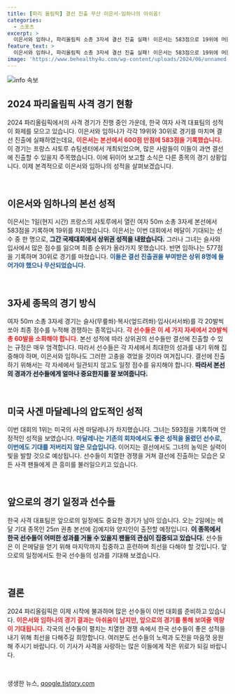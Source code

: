 ```yaml
---
title: [파리 올림픽] 결선 진출 무산 이은서·임하나의 아쉬움!
categories:
  - 스포츠
excerpt: >
  이은서와 임하나, 파리올림픽 소총 3자세 결선 진출 실패! 이은서는 583점으로 19위에 머물며 메달 꿈이 좌절됐다. 1위는 미국의 마달레나, 다음은 권총 종목에서의 반전을 기대해보자!
feature_text: >
  이은서와 임하나, 파리올림픽 소총 3자세 결선 진출 실패! 이은서는 583점으로 19위에 머물며 메달 꿈이 좌절됐다. 1위는 미국의 마달레나, 다음은 권총 종목에서의 반전을 기대해보자!
image: 'https://www.behealthy4u.com/wp-content/uploads/2024/06/unnamed-file.png'
---
```


<p><img src="https://www.behealthy4u.com/wp-content/uploads/2024/06/unnamed-file.png" alt="info 속보" /></p>

<h2 data-ke-size="size26">2024 파리올림픽 사격 경기 현황</h2>

<p data-ke-size="size16">2024 파리올림픽에서의 사격 경기가 진행 중인 가운데, 한국 여자 사격 대표팀의 성적이 화제를 모으고 있습니다. 이은서와 임하나가 각각 19위와 30위로 경기를 마치며 결선 진출에 실패하였는데요, <b><span style="color: #ee2323;">이은서는 본선에서 600점 만점에 583점을 기록했습니다.</span></b> 이 경기는 프랑스 샤토루 슈팅센터에서 개최되었으며, 많은 사람들이 이들이 과연 결선에 진출할 수 있을지 주목했습니다. 이에 뒤이어 보고할 소식은 다른 종목의 경기 상황입니다. 이제 본격적으로 이은서와 임하나의 성적을 살펴보겠습니다.</p>

<p data-ke-size="size16">&nbsp;</p>

<h2 data-ke-size="size26">이은서와 임하나의 본선 성적</h2>

<p data-ke-size="size16">이은서는 1일(현지 시간) 프랑스의 샤토루에서 열린 여자 50m 소총 3자세 본선에서 583점을 기록하며 19위를 차지했습니다. 이은서는 이번 대회에서 메달이 기대되는 선수 중 한 명으로, <b><span style="background-color: #21538527;">그간 국제대회에서 상위권 성적을 내왔습니다.</span></b> 그러나 그녀는 슬사와 입사에서 많은 점수를 잃으며 최종 순위가 올라가지 못했습니다. 반면 임하나는 577점을 기록하며 30위로 경기를 마쳤습니다. <b><span style="color: #1a5490;">이들은 결선 진출권을 부여받은 상위 8명에 들어가야 했으나 무산되었습니다.</span></b></p>

<p data-ke-size="size16">&nbsp;</p>

<h2 data-ke-size="size26">3자세 종목의 경기 방식</h2>

<p data-ke-size="size16">여자 50m 소총 3자세 경기는 슬사(무릎쏴)·복사(엎드려쏴)·입사(서서쏴)를 각 20발씩 쏘아 최종 점수를 누적해 경쟁하는 종목입니다. <b><span style="color: #ee2323;">각 선수들은 이 세 가지 자세에서 20발씩 총 60발을 소화해야 합니다.</span></b> 본선 성적에 따라 상위권의 선수들만 결선에 진출할 수 있는 규정은 매우 엄격합니다. 따라서 선수들은 각 자세에서 최대한의 성과를 내기 위해 집중해야 하며, 이은서와 임하나도 그러한 고충을 겪었을 것이라 여겨집니다. 결선에 진출하기 위해서는 각 자세에서 일관되지 않고도 일정 점수를 유지해야 합니다.  <b><span style="background-color: #21538527;">따라서 본선의 경과가 선수들에게 얼마나 중요한지를 잘 보여줍니다.</span></b></p>

<p data-ke-size="size16">&nbsp;</p>

<h2 data-ke-size="size26">미국 사겐 마달레나의 압도적인 성적</h2>

<p data-ke-size="size16">이번 대회의 1위는 미국의 사겐 마달레나가 차지했습니다. 그녀는 593점을 기록하며 안정적인 성적을 보였습니다. <b><span style="color: #1a5490;">마달레나는 기존의 회차에서도 좋은 성적을 올렸던 선수로, 이번에도 기대를 저버리지 않은 모습입니다.</span></b> 이어지는 결선에서도 그녀의 농익은 실력이 빛을 발할 것으로 예상됩니다. 선수들이 치열한 경쟁을 거쳐 결선에 진출하는 모습은 모든 사격 팬들에게 큰 흥미를 불러일으키고 있습니다.</p>

<p data-ke-size="size16">&nbsp;</p>

<h2 data-ke-size="size26">앞으로의 경기 일정과 선수들</h2>

<p data-ke-size="size16">한국 사격 대표팀은 앞으로의 일정에도 중요한 경기가 남아 있습니다. 오는 2일에는 메달 기대 종목인 25m 권총 본선에 김예지와 양지인이 출전할 예정입니다. <b><span style="background-color: #21538527;">이 종목에서 한국 선수들이 어떠한 성과를 거둘 수 있을지 팬들의 관심이 집중되고 있습니다.</span></b> 선수들은 이 은메달을 얻기 위해 마지막까지 집중하고 훈련하며 최선을 다해야 할 것입니다. 앞으로의 일정에서도 한국 선수들의 성과를 기대해 보겠습니다.</p>

<p data-ke-size="size16">&nbsp;</p>

<h2 data-ke-size="size26">결론</h2>

<p data-ke-size="size16">2024 파리올림픽은 이제 시작에 불과하며 많은 선수들이 이번 대회를 준비하고 있습니다. <b><span style="color: #ee2323;">이은서와 임하나의 경기 결과는 아쉬움이 남지만, 앞으로의 경기를 통해 보여줄 역량이 기대됩니다.</span></b> 각국의 선수들이 펼치는 치열한 경쟁 속에서 한국 선수들이 좋은 성적을 내기 위해 최선을 다해주길 희망합니다. 여러분도 선수들의 노력과 도전을 마음껏 응원해 주시기 바랍니다. 이 기사가 사격을 사랑하는 많은 이들에게 작은 위로가 되길 바랍니다.</p>

<p data-ke-size="size16">&nbsp;</p>
생생한 뉴스, <a href="https://qoogle.tistory.com" rel="dofollow">qoogle.tistory.com</a>


